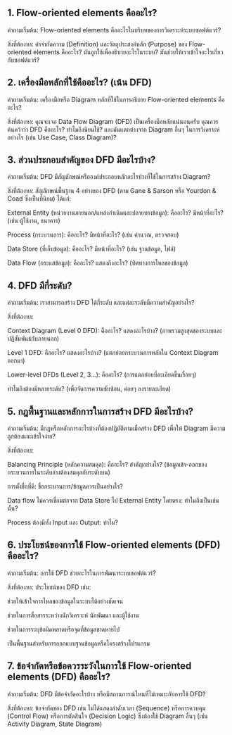 ## 1. Flow-oriented elements คืออะไร?
คำถามเริ่มต้น: Flow-oriented elements คืออะไรในบริบทของการวิเคราะห์ระบบซอฟต์แวร์?

สิ่งที่ต้องหา: คำจำกัดความ (Definition) และวัตถุประสงค์หลัก (Purpose) ของ Flow-oriented elements คืออะไร? มันถูกใช้เพื่ออธิบายอะไรในระบบ? มันช่วยให้เราเข้าใจอะไรเกี่ยวกับซอฟต์แวร์?

## 2. เครื่องมือหลักที่ใช้คืออะไร? (เน้น DFD)
คำถามเริ่มต้น: เครื่องมือหรือ Diagram หลักที่ใช้ในการอธิบาย Flow-oriented elements คืออะไร?

สิ่งที่ต้องหา: คุณจะเจอ Data Flow Diagram (DFD) เป็นเครื่องมือหลักแน่นอนครับ คุณควรค้นคว้าว่า DFD คืออะไร? ทำไมถึงนิยมใช้? และมันแตกต่างจาก Diagram อื่นๆ ในการวิเคราะห์อย่างไร (เช่น Use Case, Class Diagram)?

## 3. ส่วนประกอบสำคัญของ DFD มีอะไรบ้าง?
คำถามเริ่มต้น: DFD มีสัญลักษณ์หรือองค์ประกอบหลักอะไรบ้างที่ใช้ในการสร้าง Diagram?

สิ่งที่ต้องหา: สัญลักษณ์พื้นฐาน 4 อย่างของ DFD (ตาม Gane & Sarson หรือ Yourdon & Coad ซึ่งเป็นที่นิยม) ได้แก่:

External Entity (หน่วยงานภายนอก/แหล่งกำเนิดและปลายทางข้อมูล): คืออะไร? มีหน้าที่อะไร? (เช่น ผู้ใช้งาน, ธนาคาร)

Process (กระบวนการ): คืออะไร? มีหน้าที่อะไร? (เช่น คำนวณ, ตรวจสอบ)

Data Store (ที่เก็บข้อมูล): คืออะไร? มีหน้าที่อะไร? (เช่น ฐานข้อมูล, ไฟล์)

Data Flow (กระแสข้อมูล): คืออะไร? แสดงถึงอะไร? (ทิศทางการไหลของข้อมูล)

## 4. DFD มีกี่ระดับ?
คำถามเริ่มต้น: เราสามารถสร้าง DFD ได้กี่ระดับ และแต่ละระดับมีความสำคัญอย่างไร?

สิ่งที่ต้องหา:

Context Diagram (Level 0 DFD): คืออะไร? แสดงอะไรบ้าง? (ภาพรวมสูงสุดของระบบและปฏิสัมพันธ์กับภายนอก)

Level 1 DFD: คืออะไร? แสดงอะไรบ้าง? (แตกย่อยกระบวนการหลักใน Context Diagram ออกมา)

Lower-level DFDs (Level 2, 3...): คืออะไร? (การแตกย่อยที่ละเอียดขึ้นเรื่อยๆ)

ทำไมถึงต้องมีหลายระดับ? (เพื่อจัดการความซับซ้อน, ค่อยๆ ลงรายละเอียด)

## 5. กฎพื้นฐานและหลักการในการสร้าง DFD มีอะไรบ้าง?
คำถามเริ่มต้น: มีกฎหรือหลักการอะไรบ้างที่ต้องปฏิบัติตามเมื่อสร้าง DFD เพื่อให้ Diagram มีความถูกต้องและเข้าใจง่าย?

สิ่งที่ต้องหา:

Balancing Principle (หลักความสมดุล): คืออะไร? สำคัญอย่างไร? (ข้อมูลเข้า-ออกของกระบวนการในระดับล่างต้องสมดุลกับระดับบน)

การตั้งชื่อที่ดี: ชื่อกระบวนการ/ข้อมูลควรเป็นอย่างไร?

Data flow ไม่ควรเชื่อมต่อจาก Data Store ไป External Entity โดยตรง: ทำไมถึงเป็นเช่นนั้น?

Process ต้องมีทั้ง Input และ Output: ทำไม?

## 6. ประโยชน์ของการใช้ Flow-oriented elements (DFD) คืออะไร?
คำถามเริ่มต้น: การใช้ DFD ช่วยอะไรในการพัฒนาระบบซอฟต์แวร์?

สิ่งที่ต้องหา: ประโยชน์ของ DFD เช่น:

ช่วยให้เข้าใจการไหลของข้อมูลในระบบได้อย่างชัดเจน

ช่วยในการสื่อสารระหว่างนักวิเคราะห์ นักพัฒนา และผู้ใช้งาน

ช่วยในการระบุข้อผิดพลาดหรือจุดที่ข้อมูลขาดหายไป

เป็นพื้นฐานสำหรับการออกแบบฐานข้อมูลหรือโครงสร้างโปรแกรม

## 7. ข้อจำกัดหรือข้อควรระวังในการใช้ Flow-oriented elements (DFD) คืออะไร?
คำถามเริ่มต้น: DFD มีข้อจำกัดอะไรบ้าง หรือมีสถานการณ์ไหนที่ไม่เหมาะกับการใช้ DFD?

สิ่งที่ต้องหา: ข้อจำกัดของ DFD เช่น ไม่ได้แสดงลำดับเวลา (Sequence) หรือการควบคุม (Control Flow) หรือการตัดสินใจ (Decision Logic) ซึ่งต้องใช้ Diagram อื่นๆ (เช่น Activity Diagram, State Diagram)

